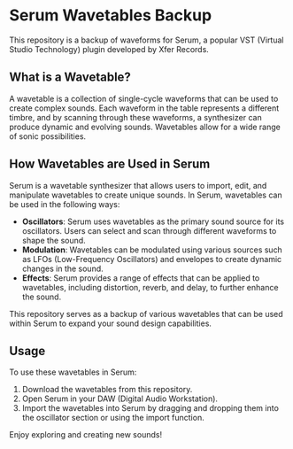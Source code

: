 # Serum Wavetables Backup

This repository is a backup of waveforms for Serum, a popular VST (Virtual Studio Technology) plugin developed by Xfer Records.

## What is a Wavetable?

A wavetable is a collection of single-cycle waveforms that can be used to create complex sounds. Each waveform in the table represents a different timbre, and by scanning through these waveforms, a synthesizer can produce dynamic and evolving sounds. Wavetables allow for a wide range of sonic possibilities.

## How Wavetables are Used in Serum

Serum is a wavetable synthesizer that allows users to import, edit, and manipulate wavetables to create unique sounds. In Serum, wavetables can be used in the following ways:

- **Oscillators**: Serum uses wavetables as the primary sound source for its oscillators. Users can select and scan through different waveforms to shape the sound.
- **Modulation**: Wavetables can be modulated using various sources such as LFOs (Low-Frequency Oscillators) and envelopes to create dynamic changes in the sound.
- **Effects**: Serum provides a range of effects that can be applied to wavetables, including distortion, reverb, and delay, to further enhance the sound.

This repository serves as a backup of various wavetables that can be used within Serum to expand your sound design capabilities.

## Usage

To use these wavetables in Serum:

1. Download the wavetables from this repository.
2. Open Serum in your DAW (Digital Audio Workstation).
3. Import the wavetables into Serum by dragging and dropping them into the oscillator section or using the import function.

Enjoy exploring and creating new sounds!